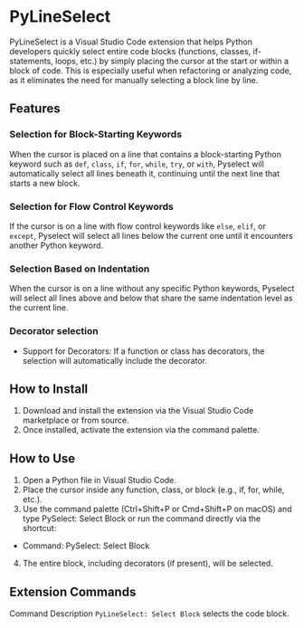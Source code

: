 # PyLineSelect

PyLineSelect is a Visual Studio Code extension that helps Python developers quickly select entire code blocks (functions, classes, if-statements, loops, etc.) by simply placing the cursor at the start or within a block of code. This is especially useful when refactoring or analyzing code, as it eliminates the need for manually selecting a block line by line.

## Features

### Selection for Block-Starting Keywords
When the cursor is placed on a line that contains a block-starting Python keyword such as `def`, `class`, `if`, `for`, `while`, `try`, or `with`, Pyselect will automatically select all lines beneath it, continuing until the next line that starts a new block.

### Selection for Flow Control Keywords
If the cursor is on a line with flow control keywords like `else`, `elif`, or `except`, Pyselect will select all lines below the current one until it encounters another Python keyword.

### Selection Based on Indentation

When the cursor is on a line without any specific Python keywords, Pyselect will select all lines above and below that share the same indentation level as the current line.

### Decorator selection
- Support for Decorators: If a function or class has decorators, the selection will automatically include the decorator.

## How to Install

1. Download and install the extension via the Visual Studio Code marketplace or from source.
2. Once installed, activate the extension via the command palette.

## How to Use

1.	Open a Python file in Visual Studio Code.
2.	Place the cursor inside any function, class, or block (e.g., if, for, while, etc.).
3.	Use the command palette (Ctrl+Shift+P or Cmd+Shift+P on macOS) and type PySelect: Select Block or run the command directly via the shortcut:
- Command: PySelect: Select Block
4.	The entire block, including decorators (if present), will be selected.

## Extension Commands
Command	Description
`PyLineSelect: Select Block` selects the code block.